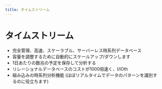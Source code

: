 ```yaml
---
title: タイムストリーム
---
```


# タイムストリーム

- 完全管理、高速、スケーラブル、サーバーレス時系列データベース
- 容量を調整するために自動的にスケールアップ/ダウンします
- 1日あたりの数兆の予定を保存して分析する
- リレーショナルデータベースのコストが1000倍速く、I/lOth
- 組み込みの時系列分析機能 (ほぼリアルタイムでデータのパターンを識別するのに役立ちます)
